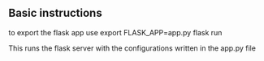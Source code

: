 ## Basic instructions
to export the flask app use
export FLASK_APP=app.py
flask run

This runs the flask server with the configurations written in the app.py file
